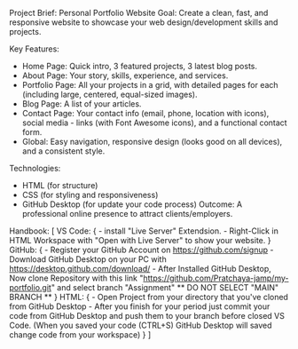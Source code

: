 Project Brief: Personal Portfolio Website
Goal: Create a clean, fast, and responsive website to showcase your web design/development skills and projects.

Key Features:
- Home Page: Quick intro, 3 featured projects, 3 latest blog posts.
- About Page: Your story, skills, experience, and services.
- Portfolio Page: All your projects in a grid, with detailed pages for each (including large, centered, equal-sized images).
- Blog Page: A list of your articles.
- Contact Page: Your contact info (email, phone, location with icons), social media - links (with Font Awesome icons), and a functional contact form.
- Global: Easy navigation, responsive design (looks good on all devices), and a consistent style.

Technologies:
- HTML (for structure)
- CSS (for styling and responsiveness)
- GitHub Desktop (for update your code process)
Outcome: A professional online presence to attract clients/employers.

Handbook: [
    VS Code: {
        - install "Live Server" Extendsion.
        - Right-Click in HTML Workspace with "Open with Live Server" to show your website.
    }
    GitHub: {
        - Register your GitHub Account on https://github.com/signup
        - Download GitHub Desktop on your PC with https://desktop.github.com/download/
        - After Installed GitHub Desktop, Now clone Repository with this link "https://github.com/Pratchaya-jamp/my-portfolio.git" and select branch "Assignment"
        ** DO NOT SELECT "MAIN" BRANCH **
    }
    HTML: {
        - Open Project from your directory that you've cloned from GitHub Desktop
        - After you finish for your period just commit your code from GitHub Desktop and push them to your branch before closed VS Code.
        (When you saved your code (CTRL+S) GitHub Desktop will saved change code from your workspace)
    }
]